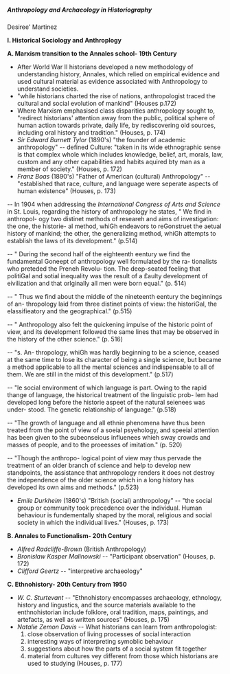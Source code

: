 ##### Anthropology and Archaeology in Historiography
Desiree' Martinez

**I. Historical Sociology and Anthroplogy**
    
**A. Marxism transition to the Annales school- 19th Century** 

-    After World War II historians developed a new methodology of understanding history, Annales, which relied on empirical evidence and used cultural material as evidence associated with Anthropology to understand societies.   
- "while historians charted the rise of nations, anthropologist traced the cultural and social evolution of mankind" (Houses p.172)
- Where Marxism emphasised class disparities anthropology sought to, "redirect historians' attention away from the public, political sphere of human action towards private, daily life, by rediscovering old sources, including oral history and tradition." (Houses, p. 174)
- _Sir Edward Burnett Tylor_ (1890's) "the founder of academic anthropology" 
-- defined Culture: "taken in its wide ethnographic sense is that complex whole which includes knowledge, belief, art, morals, law, custom and any other capabilities and habits aquired bty man as a member of society." (Houses, p. 172)
- _Franz Boas_ (1890's) "Father of American (cultural) Anthropology"
-- "established that race, culture, and language were seperate aspects of human existence" (Houses, p. 173)

-- In 1904 when addressing the _International Congress of Arts and Science_ in St. Louis, regarding the history of anthropology he states, " We find in anthropol- ogy two distinet methods of researeh and aims of investigation: the one, the historie- al method, whiGh endeavors to reGonstruet the aetual history of mankind; the other, the generalizing method, whiGh attempts to establish the laws of its development." (p.514)

-- " During the second half of the eighteenth eentury we find the fundamental Goneept of anthropology well formulated by the ra- tionalists who preteded the Preneh Revolu- tion. The deep-seated feeling that politiGal and sotial inequality was the result of a £aulty development of eivilization and that orlginally all men were born equal." (p. 514)

-- " Thus we find about the middle of the nineteenth eentury the beginnings of an- thropology laid from three distinet points of view: the historiGal, the elassifieatory and the geographical." (p.515)

-- " Anthropology also felt the quickening impulse of the historic point of view, and its development followed the same lines that may be observed in the history of the other science." (p. 516)

-- "s. An- thropology, whiGh was hardly beginning to be a science, ceased at the same time to lose its character of being a single science, but became a method applicable to all the mental sciences and indispensable to all of them. We are still in the midst of this development." (p.517)

-- "le social environment of which language is part. Owing to the rapid thange of language, the historical treatment of the linguistic prob- lem had developed long before the historie aspeet of the natural seienees was under- stood. The genetic relationship of language." (p.518)

-- "The growth of language and all ethnie phenomena have thus been treated from the point of view of a soeial psyehology, and  speeial attention has been given to the subeonseious influenees whieh sway crowds and masses of people, and to the proeesses of imitation." (p. 520)

-- "Though the anthropo- logical point of view may thus pervade the treatment of an older branch of science and help to develop new standpoints, the assistance that anthropology renders it does not destroy the independence of the older science which in a long history has developed its own aims and methods." (p.523)

- _Emile Durkheim_ (1860's) "British (social) anthropology"
-- "the social group or community took precedence over the individual. Human behaviour is fundementally shaped by the moral, religious and social society in which the individual lives." (Houses, p. 173)

**B. Annales to Functionalism- 20th Century**

- _Alfred Radcliffe-Brown_ (British Anthropology)
- _Bronisław Kasper Malinowski_
-- "Participant observation" (Houses, p. 172) 
- _Clifford Geertz_ 
-- "interpretive archaeology" 

**C. Ethnohistory- 20th Century from 1950**

- _W. C. Sturtevant_ 
-- "Ethnohistory encompasses archaeology, ethnology, history and lingustics, and the source materials available to the enthnohistorian include folklore, oral tradition, maps, paintings, and artefacts, as well as written sources" (Houses, p. 175)
- _Natalie Zemon Davis_ 
-- What historians can learn from anthropologist: 
    1. close observation of living processes of social interaction
    2. interesting ways of interpreting symoblic behaviour
    3. suggestions about how the parts of a social system fit together
    4. material from cultures vey different from those which historians are used to studying (Houses, p. 177) 



 





 




  
